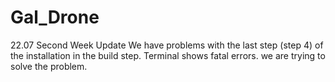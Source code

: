 # Gal_Drone
22.07 Second Week Update
We have problems with the last step (step 4) of the installation in the build step.
Terminal shows fatal errors. 
we are trying to solve the problem.
